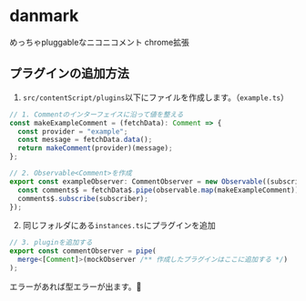 # danmark

めっちゃpluggableなニコニコメント chrome拡張

## プラグインの追加方法

1. `src/contentScript/plugins`以下にファイルを作成します。（`example.ts`）

```ts
// 1. Commentのインターフェイスに沿って値を整える
const makeExampleComment = (fetchData): Comment => {
  const provider = "example";
  const message = fetchData.data();
  return makeComment(provider)(message);
};

// 2. Observable<Comment>を作成
export const exampleObserver: CommentObserver = new Observable((subscriber) => {
  const comments$ = fetchData$.pipe(observable.map(makeExampleComment));
  comments$.subscribe(subscriber);
});
```

2. 同じフォルダにある`instances.ts`にプラグインを追加

```ts
// 3. pluginを追加する
export const commentObserver = pipe(
  merge<[Comment]>(mockObserver /** 作成したプラグインはここに追加する */)
);
```

エラーがあれば型エラーが出ます。🔔
